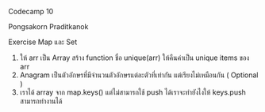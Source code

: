 Codecamp 10

Pongsakorn Praditkanok

Exercise Map และ Set

1. ให้ arr เป็น Array สร้าง function ชื่อ unique(arr) ให้คืนค่าเป็น unique items ของ arr
2. Anagram เป็นตัวอักษรที่มีจำนวนตัวอักษรแต่ละตัวที่เท่ากัน แต่เรียงไม่เหมือนกัน ( Optional )
3. เราได้ array จาก map.keys() แต่ไม่สามารถใช้ push ได้เราจะทำยังไงให้ keys.push สามารถทำงานได้
